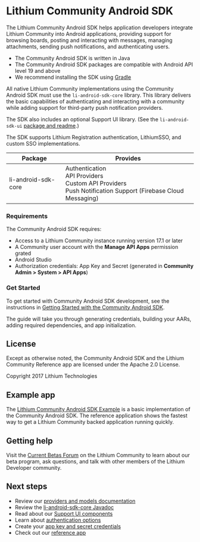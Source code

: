 
# Lithium Community Android SDK

The Lithium Community Android SDK helps application developers integrate Lithium Community into Android applications, providing support for browsing boards, posting and interacting with messages, managing attachments, sending push notifications, and authenticating users.

* The Community Android SDK is written in Java
* The Community Android SDK packages are compatible with Android API level 19 and above
* We recommend installing the SDK using [Gradle](https://gradle.org/)

All native Lithium Community implementations using the Community Android SDK must use the `li-android-sdk-core` library. This library delivers the basic capabilities of authenticating and interacting with a community while adding support for third-party push notification providers.

The SDK also includes an optional Support UI library. (See the `li-android-sdk-ui` [package and readme](https://github.com/lithiumtech/li-android-sdk-ui).)

The SDK supports Lithium Registration authentication, LithiumSSO, and custom SSO implementations.

| Package | Provides |
| ------- | -------- |
| li-android-sdk-core | Authentication<br>API Providers<br>Custom API Providers<br>Push Notification Support (Firebase Cloud Messaging) |

### Requirements
The Community Android SDK requires:

* Access to a Lithium Community instance running version 17.1 or later
* A Community user account with the **Manage API Apps** permission grated
* Android Studio
* Authorization credentials: App Key and Secret (generated in **Community Admin > System > API Apps**)

### Get Started

To get started with Community Android SDK development, see the instructions in [Getting Started with the Community Android SDK](https://github.com/lithiumtech/li-android-sdk-core/wiki/Getting-Started-with-the-Community-Android-SDK).

The guide will take you through generating credentials, building your AARs, adding required dependencies, and app initialization.

## License
Except as otherwise noted, the Community Android SDK and the Lithium Community Reference app are licensed under the Apache 2.0 License.

Copyright 2017 Lithium Technologies

## Example app
The [Lithium Community Android SDK Example](https://github.com/lithiumtech/li-android-sdk-example/blob/dev/README.md) is a basic implementation of the Community Android SDK. The reference application shows the fastest way to get a Lithium Community backed application running quickly.

## Getting help
Visit the [Current Betas Forum](https://community.lithium.com/t5/Current-betas/bd-p/BetaCurrent) on the Lithium Community to learn about our beta program, ask questions, and talk with other members of the Lithium Developer community.

## Next steps
* Review our [providers and models documentation](https://github.com/lithiumtech/li-android-sdk-core/wiki/Community-Android-SDK-API-providers)
* Review the [li-android-sdk-core Javadoc](https://lithiumtech.github.io/li-android-sdk-core/)
* Read about our [Support UI components](https://github.com/lithiumtech/li-android-sdk-ui/wiki/Community-Android-SDK-UI-components)
* Learn about [authentication options](https://github.com/lithiumtech/li-android-sdk-core/wiki/Authentication-with-the-Community-Android-SDK)
* Create your [app key and secret credentials](https://github.com/lithiumtech/li-android-sdk-core/wiki/Getting-Started-with-the-Community-Android-SDK#get-authorization-credentials)
* Check out our [reference app](https://github.com/lithiumtech/li-android-sdk-example)
